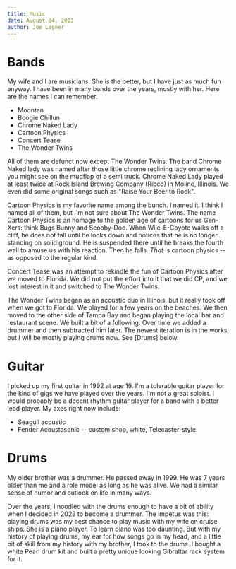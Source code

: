 ```yaml
---
title: Music
date: August 04, 2023
author: Joe Legner
---
```


# Bands

My wife and I are musicians. She is the better, but I have just as much fun anyway. I have been in many bands over the years, mostly with her. Here are the names I can remember.

- Moontan
- Boogie Chillun
- Chrome Naked Lady
- Cartoon Physics
- Concert Tease
- The Wonder Twins

All of them are defunct now except The Wonder Twins. The band Chrome Naked lady was named after those little chrome reclining lady ornaments you might see on the mudflap of a semi truck. Chrome Naked Lady played at least twice at Rock Island Brewing Company (Ribco) in Moline, Illinois. We even did some original songs such as "Raise Your Beer to Rock".

Cartoon Physics is my favorite name among the bunch. I named it. I think I named all of them, but I'm not sure about The Wonder Twins. The name Cartoon Physics is an homage to the golden age of cartoons for us Gen-Xers: think Bugs Bunny and Scooby-Doo. When Wile-E-Coyote walks off a cliff, he does not fall until he looks down and notices that he is no longer standing on solid ground. He is suspended there until he breaks the fourth wall to amuse us with his reaction. Then he falls. _That_ is cartoon physics -- as opposed to the regular kind.

Concert Tease was an attempt to rekindle the fun of Cartoon Physics after we moved to Florida. We did not put the effort into it that we did CP, and we lost interest in it and switched to The Wonder Twins.

The Wonder Twins began as an acoustic duo in Illinois, but it really took off when we got to Florida. We played for a few years on the beaches. We then moved to the other side of Tampa Bay and began playing the local bar and restaurant scene. We built a bit of a following. Over time we added a drummer and then subtracted him later. The newest iteration is in the works, but I will be mostly playing drums now. See [Drums] below.

# Guitar

I picked up my first guitar in 1992 at age 19. I'm a tolerable guitar player for the kind of gigs we have played over the years. I'm not a great soloist. I would probably be a decent rhythm guitar player for a band with a better lead player. My axes right now include:

- Seagull acoustic
- Fender Acoustasonic -- custom shop, white, Telecaster-style.

# Drums

My older brother was a drummer. He passed away in 1999. He was 7 years older than me and a role model as long as he was alive. We had a similar sense of humor and outlook on life in many ways. 

Over the years, I noodled with the drums enough to have a bit of ability when I decided in 2023 to become a drummer. The impetus was this: playing drums was my best chance to play music with my wife on cruise ships. She is a piano player. To learn piano was too daunting. But with my history of playing drums, my ear for how songs go in my head, and a little bit of skill from my history with my brother, I took to the drums. I bought a white Pearl drum kit and built a pretty unique looking Gibraltar rack system for it. 

